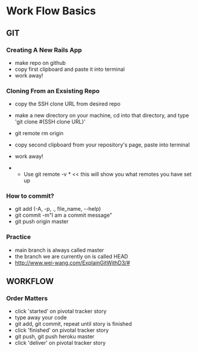 # Work Flow Basics

## GIT

### Creating A New Rails App

- make repo on github
- copy first clipboard and paste it into terminal
- work away!

### Cloning From an Exsisting Repo

- copy the SSH clone URL from desired repo
- make a new directory on your machine, cd into that directory, and type 'git clone #{SSH clone URL}'
- git remote rm origin
- copy second clipboard from your repository's page, paste into terminal
- work away!

- * Use git remote -v * << this will show you what remotes you have set up

### How to commit?

- git add (-A, -p, ., file_name, --help)
- git commit -m"I am a commit message"
- git push origin master

### Practice

- main branch is always called master
- the branch we are currently on is called HEAD
- http://www.wei-wang.com/ExplainGitWithD3/#

## WORKFLOW

### Order Matters

- click 'started' on pivotal tracker story
- type away your code
- git add, git commit, repeat until story is finished
- click 'finished' on pivotal tracker story
- git push, git push heroku master
- click 'deliver' on pivotal tracker story
